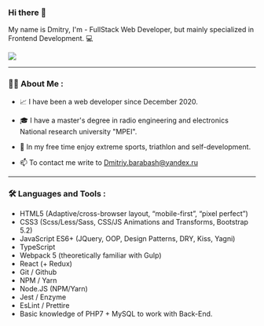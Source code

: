 ### Hi there :wave:

My name is Dmitry, I'm - FullStack Web Developer, but mainly specialized in Frontend Development. :computer:

![](https://media.giphy.com/media/SWoSkN6DxTszqIKEqv/giphy.gif)

---
### :man_technologist: About Me :

- :chart_with_upwards_trend: I have been a web developer since December 2020. 

- :mortar_board: I have a master's degree in radio engineering and electronics National research university "MPEI".

- :triangular_flag_on_post: In my free time enjoy extreme sports, triathlon and self-development.

- :mailbox: To contact me write to Dmitriy.barabash@yandex.ru

---

### :hammer_and_wrench: Languages and Tools :
- HTML5 (Adaptive/cross-browser layout, “mobile-first”, “pixel perfect”)
- CSS3 (Scss/Less/Sass, CSS/JS Animations and Transforms, Bootstrap 5.2)
- JavaScript ES6+ (JQuery, OOP, Design Patterns, DRY, Kiss, Yagni)
- TypeScript
- Webpack 5 (theoretically familiar with Gulp)
- React (+ Redux)
- Git / Github
- NPM / Yarn
- Node.JS (NPM/Yarn)
- Jest / Enzyme
- EsLint / Prettire
- Basic knowledge of PHP7 + MySQL to work with Back-End.




